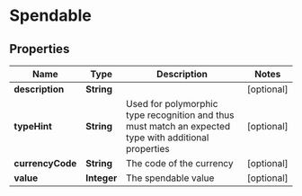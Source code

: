
# Spendable

## Properties
Name | Type | Description | Notes
------------ | ------------- | ------------- | -------------
**description** | **String** |  |  [optional]
**typeHint** | **String** | Used for polymorphic type recognition and thus must match an expected type with additional properties |  [optional]
**currencyCode** | **String** | The code of the currency |  [optional]
**value** | **Integer** | The spendable value |  [optional]



